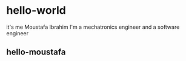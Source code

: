 # hello-world
it's me Moustafa Ibrahim I'm a mechatronics engineer and a software engineer 
## hello-moustafa

